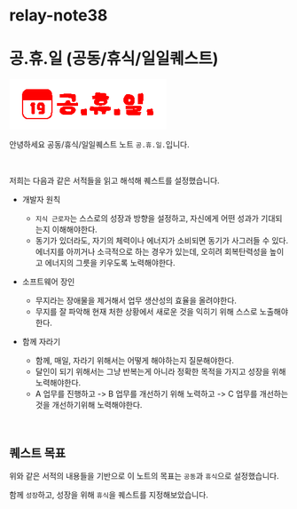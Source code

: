 # relay-note38

# 공.휴.일 (공동/휴식/일일퀘스트)
![img.png](img.png)

안녕하세요 공동/휴식/일일퀘스트 노트 `공.휴.일.`입니다.

<br>

저희는 다음과 같은 서적들을 읽고 해석해 퀘스트를 설정했습니다.

- 개발자 원칙

    - `지식 근로자`는 스스로의 성장과 방향을 설정하고, 자신에게 어떤 성과가 기대되는지 이해해야한다.
    - 동기가 있더라도, 자기의 체력이나 에너지가 소비되면 동기가 사그러들 수 있다.
      에너지를 아끼거나 소극적으로 하는 경우가 있는데, 오히려 회복탄력성을 높이고 에너지의 그릇을 키우도록 노력해야한다.


- 소프트웨어 장인

    - 무지라는 장애물을 제거해서 업무 생산성의 효율을 올려야한다.
    - 무지를 잘 파악해 현재 처한 상황에서 새로운 것을 익히기 위해 스스로 노출해야한다.


- 함께 자라기

    - 함께, 매일, 자라기 위해서는 어떻게 해야하는지 질문해야한다.
    - 달인이 되기 위해서는 그냥 반복는게 아니라 정확한 목적을 가지고 성장을 위해 노력해야한다.
    - A 업무를 진행하고 -> B 업무를 개선하기 위해 노력하고 -> C 업무를 개선하는것을 개선하기위해 노력해야한다.
<br>

## 퀘스트 목표

위와 같은 서적의 내용들을 기반으로 이 노트의 목표는 `공동`과 `휴식`으로 설정했습니다.

함께 `성장`하고, 성장을 위해 `휴식`을 퀘스트를 지정해보았습니다.